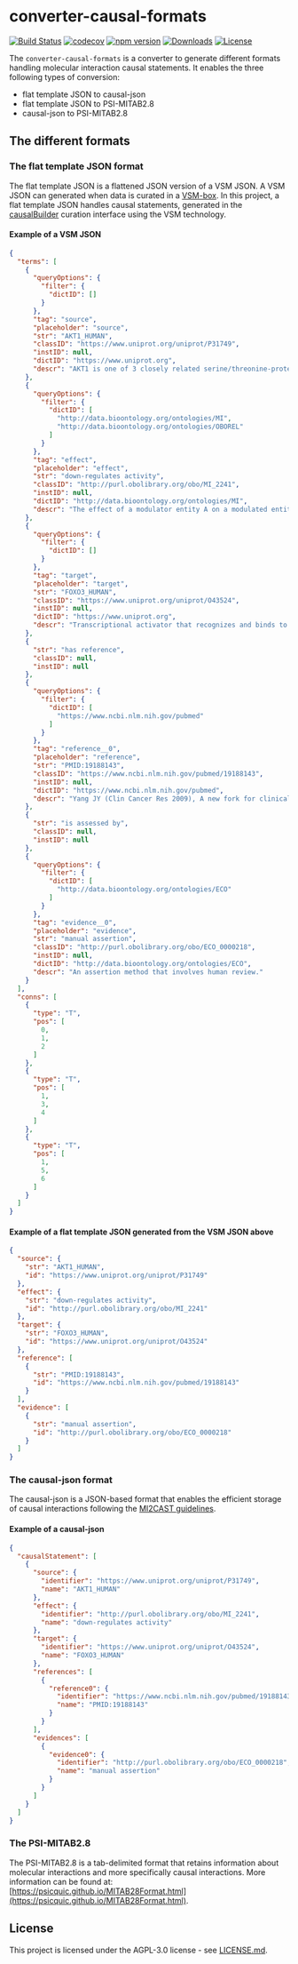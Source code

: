 # converter-causal-formats
[![Build Status](https://travis-ci.org/vtoure/converter-causal-formats.svg?branch=master)](https://travis-ci.org/vtoure/converter-causal-formats)
[![codecov](https://codecov.io/gh/vtoure/converter-causal-formats/branch/master/graph/badge.svg)](https://codecov.io/gh/vtoure/converter-causal-formats)
[![npm version](https://img.shields.io/npm/v/converter-causal-formats)](https://www.npmjs.com/package/converter-causal-formats)
[![Downloads](https://img.shields.io/npm/dm/converter-causal-formats)](https://www.npmjs.com/package/converter-causal-formats)
[![License](https://img.shields.io/npm/l/converter-causal-formats)](LICENSE.md)


The ```converter-causal-formats``` is a converter to generate different formats handling molecular interaction causal statements. 
It enables the three following types of conversion:
* flat template JSON to causal-json
* flat template JSON to PSI-MITAB2.8
* causal-json to PSI-MITAB2.8

## The different formats

### The flat template JSON format
The flat template JSON is a flattened JSON version of a VSM JSON. A VSM JSON can generated when data is curated in a [VSM-box](https://github.com/vsmjs/vsm-box).
In this project, a flat template JSON handles causal statements, generated in the [causalBuilder](https://mi2cast.github.io/causalBuilder/) curation interface using the VSM technology.


#### Example of a VSM JSON

```json
{
  "terms": [
    {
      "queryOptions": {
        "filter": {
          "dictID": []
        }
      },
      "tag": "source",
      "placeholder": "source",
      "str": "AKT1_HUMAN",
      "classID": "https://www.uniprot.org/uniprot/P31749",
      "instID": null,
      "dictID": "https://www.uniprot.org",
      "descr": "AKT1 is one of 3 closely related serine/threonine-protein kinases (AKT1, AKT2 and AKT3) called the AKT kinase, and which regulate many processes including metabolism, proliferation, cell survival, growth and angiogenesis (PubMed:15526160, PubMed:11882383, PubMed:21620960, PubMed:21432781). This is mediated through serine and/or threonine phosphorylation of a range of downstream substrates (PubMed:15526160, PubMed:11882383, PubMed:21620960, PubMed:21432781). Over 100 substrate candidates have been reported so far, but for most of them, no isoform specificity has been reported (PubMed:15526160, PubMed:11882383, PubMed:21620960, PubMed:21432781). AKT is responsible of the regulation of glucose uptake by mediating insulin-induced translocation of the SLC2A4/GLUT4 glucose transporter to the cell surface (By similarity). Phosphorylation of PTPN1 at 'Ser-50' negatively modulates its phosphatase activity preventing dephosphorylation of the insulin receptor and the attenuation of insulin signaling (By similarity). Phosphorylation of TBC1D4 triggers the binding of this effector to inhibitory 14-3-3 proteins, which is required for insulin-stimulated glucose transport (PubMed:11994271). AKT regulates also the storage of glucose in the form of glycogen by phosphorylating GSK3A at 'Ser-21' and GSK3B at 'Ser-9', resulting in inhibition of its kinase activity (By similarity). Phosphorylation of GSK3 isoforms by AKT is also thought to be one mechanism by which cell proliferation is driven (By similarity). AKT regulates also cell survival via the phosphorylation of MAP3K5 (apoptosis signal-related kinase) (PubMed:11154276). Phosphorylation of 'Ser-83' decreases MAP3K5 kinase activity stimulated by oxidative stress and thereby prevents apoptosis (PubMed:11154276). AKT mediates insulin-stimulated protein synthesis by phosphorylating TSC2 at 'Ser-939' and 'Thr-1462', thereby activating mTORC1 signaling and leading to both phosphorylation of 4E-BP1 and in activation of RPS6KB1 (PubMed:12150915). AKT is involved in the phosphorylation of members of the FOXO factors (Forkhead family of transcription factors), leading to binding of 14-3-3 proteins and cytoplasmic localization (PubMed:10358075). In particular, FOXO1 is phosphorylated at 'Thr-24', 'Ser-256' and 'Ser-319' (PubMed:10358075). FOXO3 and FOXO4 are phosphorylated on equivalent sites (PubMed:10358075). AKT has an important role in the regulation of NF-kappa-B-dependent gene transcription and positively regulates the activity of CREB1 (cyclic AMP (cAMP)-response element binding protein) (PubMed:9829964). The phosphorylation of CREB1 induces the binding of accessory proteins that are necessary for the transcription of pro-survival genes such as BCL2 and MCL1 (PubMed:9829964). AKT phosphorylates 'Ser-454' on ATP citrate lyase (ACLY), thereby potentially regulating ACLY activity and fatty acid synthesis (By similarity). Activates the 3B isoform of cyclic nucleotide phosphodiesterase (PDE3B) via phosphorylation of 'Ser-273', resulting in reduced cyclic AMP levels and inhibition of lipolysis (By similarity). Phosphorylates PIKFYVE on 'Ser-318', which results in increased PI(3)P-5 activity (By similarity). The Rho GTPase-activating protein DLC1 is another substrate and its phosphorylation is implicated in the regulation cell proliferation and cell growth. AKT plays a role as key modulator of the AKT-mTOR signaling pathway controlling the tempo of the process of newborn neurons integration during adult neurogenesis, including correct neuron positioning, dendritic development and synapse formation (By similarity). Signals downstream of phosphatidylinositol 3-kinase (PI(3)K) to mediate the effects of various growth factors such as platelet-derived growth factor (PDGF), epidermal growth factor (EGF), insulin and insulin-like growth factor I (IGF-I) (PubMed:12176338, PubMed:12964941). AKT mediates the antiapoptotic effects of IGF-I (By similarity). Essential for the SPATA13-mediated regulation of cell migration and adhesion assembly and disassembly (PubMed:19934221). May be involved in the regulation of the placental development (By similarity). Phosphorylates STK4/MST1 at 'Thr-120' and 'Thr-387' leading to inhibition of its: kinase activity, nuclear translocation, autophosphorylation and ability to phosphorylate FOXO3 (PubMed:17726016). Phosphorylates STK3/MST2 at 'Thr-117' and 'Thr-384' leading to inhibition of its: cleavage, kinase activity, autophosphorylation at Thr-180, binding to RASSF1 and nuclear translocation (PubMed:20086174, PubMed:20231902). Phosphorylates SRPK2 and enhances its kinase activity towards SRSF2 and ACIN1 and promotes its nuclear translocation (PubMed:19592491). Phosphorylates RAF1 at 'Ser-259' and negatively regulates its activity (PubMed:10576742). Phosphorylation of BAD stimulates its pro-apoptotic activity (PubMed:10926925). Phosphorylates KAT6A at 'Thr-369' and this phosphorylation inhibits the interaction of KAT6A with PML and negatively regulates its acetylation activity towards p53/TP53 (PubMed:23431171). Phosphorylates palladin (PALLD), modulating cytoskeletal organization and cell motility (PubMed:20471940). Phosphorylates prohibitin (PHB), playing an important role in cell metabolism and proliferation (PubMed:18507042). Phosphorylates CDKN1A, for which phosphorylation at 'Thr-145' induces its release from CDK2 and cytoplasmic relocalization (PubMed:16982699). These recent findings indicate that the AKT1 isoform has a more specific role in cell motility and proliferation (PubMed:16139227). Phosphorylates CLK2 thereby controlling cell survival to ionizing radiation (PubMed:20682768). {ECO:0000250|UniProtKB:P31750, ECO:0000250|UniProtKB:P47196, ECO:0000269|PubMed:10358075, ECO:0000269|PubMed:10576742, ECO:0000269|PubMed:10926925, ECO:0000269|PubMed:11154276, ECO:0000269|PubMed:11994271, ECO:0000269|PubMed:12150915, ECO:0000269|PubMed:12176338, ECO:0000269|PubMed:12964941, ECO:0000269|PubMed:16139227, ECO:0000269|PubMed:16982699, ECO:0000269|PubMed:17726016, ECO:0000269|PubMed:18507042, ECO:0000269|PubMed:19592491, ECO:0000269|PubMed:19934221, ECO:0000269|PubMed:20086174, ECO:0000269|PubMed:20231902, ECO:0000269|PubMed:20471940, ECO:0000269|PubMed:20682768, ECO:0000269|PubMed:23431171, ECO:0000269|PubMed:9829964, ECO:0000303|PubMed:11882383, ECO:0000303|PubMed:15526160, ECO:0000303|PubMed:21432781, ECO:0000303|PubMed:21620960}."
    },
    {
      "queryOptions": {
        "filter": {
          "dictID": [
            "http://data.bioontology.org/ontologies/MI",
            "http://data.bioontology.org/ontologies/OBOREL"
          ]
        }
      },
      "tag": "effect",
      "placeholder": "effect",
      "str": "down-regulates activity",
      "classID": "http://purl.obolibrary.org/obo/MI_2241",
      "instID": null,
      "dictID": "http://data.bioontology.org/ontologies/MI",
      "descr": "The effect of a modulator entity A on a modulated entity B that  decreases the frequency, rate or extent of the molecular function of B, an elemental biological activity occurring at the molecular level, such as catalysis or binding (GO:0044093)."
    },
    {
      "queryOptions": {
        "filter": {
          "dictID": []
        }
      },
      "tag": "target",
      "placeholder": "target",
      "str": "FOXO3_HUMAN",
      "classID": "https://www.uniprot.org/uniprot/O43524",
      "instID": null,
      "dictID": "https://www.uniprot.org",
      "descr": "Transcriptional activator that recognizes and binds to the DNA sequence 5'-[AG]TAAA[TC]A-3' and regulates different processes, such as apoptosis and autophagy (PubMed:10102273, PubMed:16751106, PubMed:21329882). Acts as a positive regulator of autophagy in skeletal muscle: in starved cells, enters the nucleus following dephosphorylation and binds the promoters of autophagy genes, such as GABARAP1L, MAP1LC3B and ATG12, thereby activating their expression, resulting in proteolysis of skeletal muscle proteins (By similarity). Triggers apoptosis in the absence of survival factors, including neuronal cell death upon oxidative stress (PubMed:10102273, PubMed:16751106). Participates in post-transcriptional regulation of MYC: following phosphorylation by MAPKAPK5, promotes induction of miR-34b and miR-34c expression, 2 post-transcriptional regulators of MYC that bind to the 3'UTR of MYC transcript and prevent its translation (PubMed:21329882). In response to metabolic stress, translocates into the mitochondria where it promotes mtDNA transcription (PubMed:23283301). {ECO:0000250|UniProtKB:Q9WVH4, ECO:0000269|PubMed:10102273, ECO:0000269|PubMed:16751106, ECO:0000269|PubMed:21329882, ECO:0000269|PubMed:23283301}."
    },
    {
      "str": "has reference",
      "classID": null,
      "instID": null
    },
    {
      "queryOptions": {
        "filter": {
          "dictID": [
            "https://www.ncbi.nlm.nih.gov/pubmed"
          ]
        }
      },
      "tag": "reference__0",
      "placeholder": "reference",
      "str": "PMID:19188143",
      "classID": "https://www.ncbi.nlm.nih.gov/pubmed/19188143",
      "instID": null,
      "dictID": "https://www.ncbi.nlm.nih.gov/pubmed",
      "descr": "Yang JY (Clin Cancer Res 2009), A new fork for clinical application: targeting forkhead transcription factors in cancer."
    },
    {
      "str": "is assessed by",
      "classID": null,
      "instID": null
    },
    {
      "queryOptions": {
        "filter": {
          "dictID": [
            "http://data.bioontology.org/ontologies/ECO"
          ]
        }
      },
      "tag": "evidence__0",
      "placeholder": "evidence",
      "str": "manual assertion",
      "classID": "http://purl.obolibrary.org/obo/ECO_0000218",
      "instID": null,
      "dictID": "http://data.bioontology.org/ontologies/ECO",
      "descr": "An assertion method that involves human review."
    }
  ],
  "conns": [
    {
      "type": "T",
      "pos": [
        0,
        1,
        2
      ]
    },
    {
      "type": "T",
      "pos": [
        1,
        3,
        4
      ]
    },
    {
      "type": "T",
      "pos": [
        1,
        5,
        6
      ]
    }
  ]
}
```


#### Example of a flat template JSON generated from the VSM JSON above

```json
{
  "source": {
    "str": "AKT1_HUMAN",
    "id": "https://www.uniprot.org/uniprot/P31749"
  },
  "effect": {
    "str": "down-regulates activity",
    "id": "http://purl.obolibrary.org/obo/MI_2241"
  },
  "target": {
    "str": "FOXO3_HUMAN",
    "id": "https://www.uniprot.org/uniprot/O43524"
  },
  "reference": [
    {
      "str": "PMID:19188143",
      "id": "https://www.ncbi.nlm.nih.gov/pubmed/19188143"
    }
  ],
  "evidence": [
    {
      "str": "manual assertion",
      "id": "http://purl.obolibrary.org/obo/ECO_0000218"
    }
  ]
}
```


### The causal-json format
The causal-json is a JSON-based format that enables the efficient storage of causal interactions following the [MI2CAST guidelines](https://github.com/MI2CAST/MI2CAST). 


#### Example of a causal-json
```json
{
  "causalStatement": [
    {
      "source": {
        "identifier": "https://www.uniprot.org/uniprot/P31749",
        "name": "AKT1_HUMAN"
      },
      "effect": {
        "identifier": "http://purl.obolibrary.org/obo/MI_2241",
        "name": "down-regulates activity"
      },
      "target": {
        "identifier": "https://www.uniprot.org/uniprot/O43524",
        "name": "FOXO3_HUMAN"
      },
      "references": [
        {
          "reference0": {
            "identifier": "https://www.ncbi.nlm.nih.gov/pubmed/19188143",
            "name": "PMID:19188143"
          }
        }
      ],
      "evidences": [
        {
          "evidence0": {
            "identifier": "http://purl.obolibrary.org/obo/ECO_0000218",
            "name": "manual assertion"
          }
        }
      ]
    }
  ]
}
```

### The PSI-MITAB2.8
The PSI-MITAB2.8 is a tab-delimited format that retains information about molecular interactions and more specifically causal interactions. 
More information can be found at: [https://psicquic.github.io/MITAB28Format.html](https://psicquic.github.io/MITAB28Format.html).



## License
This project is licensed under the AGPL-3.0 license - see [LICENSE.md](LICENSE.md).
